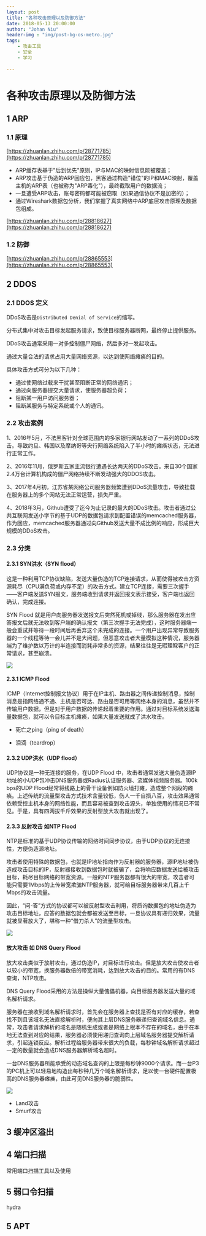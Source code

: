 ```yaml
---
layout: post
title: "各种攻击原理以及防御方法"
date: 2018-05-13 20:00:00
author: "Johan Niu"
header-img : "img/post-bg-os-metro.jpg"
tags:
    - 攻击工具
    - 安全
    - 学习
       
---
```


# 各种攻击原理以及防御方法

## 1 ARP

### 1.1 原理

[https://zhuanlan.zhihu.com/p/28771785](https://zhuanlan.zhihu.com/p/28771785)

* ARP缓存表基于"后到优先"原则，IP与MAC的映射信息能被覆盖；
* ARP攻击基于伪造的ARP回应包，黑客通过构造"错位"的IP和MAC映射，覆盖主机的ARP表（也被称为"ARP毒化"），最终截取用户的数据流； 
* 一旦遭受ARP攻击，账号密码都可能被窃取（如果通信协议不是加密的）；
* 通过Wireshark数据包分析，我们掌握了真实网络中ARP底层攻击原理及数据包组成。

[https://zhuanlan.zhihu.com/p/28818627](https://zhuanlan.zhihu.com/p/28818627)

### 1.2 防御

[https://zhuanlan.zhihu.com/p/28865553](https://zhuanlan.zhihu.com/p/28865553)


## 2 DDOS

### 2.1 DDOS 定义

DDoS攻击是`Distributed Denial of Service`的缩写。

分布式集中对攻击目标发起服务请求，致使目标服务器断网，最终停止提供服务。

DDoS攻击通常采用一对多控制僵尸网络，然后多对一发起攻击。

通过大量合法的请求占用大量网络资源，以达到使网络瘫痪的目的。

具体攻击方式可分为以下几种：

* 通过使网络过载来干扰甚至阻断正常的网络通讯；
* 通过向服务器提交大量请求，使服务器超负荷；
* 阻断某一用户访问服务器；
* 阻断某服务与特定系统或个人的通讯。

### 2.2 攻击案例

1、2016年5月，不法黑客针对全球范围内的多家银行网站发动了一系列的DDoS攻击。导致约旦、韩国以及摩纳哥等央行网络系统陷入了半小时的瘫痪状态，无法进行正常工作。

2、2016年11月，俄罗斯五家主流银行遭遇长达两天的DDoS攻击。来自30个国家2.4万台计算机构成的僵尸网络持续不断发动强大的DDOS攻击。

3、2017年4月初，江苏省某网络公司服务器频繁遭到DDoS流量攻击，导致挂载在服务器上的多个网站无法正常运营，损失严重。

4、2018年3月，Github遭受了迄今为止记录的最大的DDoS攻击。攻击者通过公共互联网发送小字节的基于UDP的数据包请求到配置错误的memcached服务器，作为回应，memcached服务器通过向Github发送大量不成比例的响应，形成巨大规模的DDoS攻击。


### 2.3 分类

#### 2.3.1 SYN洪水（SYN flood）

这是一种利用TCP协议缺陷，发送大量伪造的TCP连接请求，从而使得被攻击方资源耗尽（CPU满负荷或内存不足）的攻击方式。建立TCP连接，需要三次握手——客户端发送SYN报文，服务端收到请求并返回报文表示接受，客户端也返回确认，完成连接。

SYN Flood 就是用户向服务器发送报文后突然死机或掉线，那么服务器在发出应答报文后就无法收到客户端的确认报文（第三次握手无法完成），这时服务器端一般会重试并等待一段时间后再丢弃这个未完成的连接。一个用户出现异常导致服务器的一个线程等待一会儿并不是大问题，但恶意攻击者大量模拟这种情况，服务器端为了维护数以万计的半连接而消耗非常多的资源，结果往往是无暇理睬客户的正常请求，甚至崩溃。

![](http://niubencoolboy.github.io/img/attack/synflood.png)


#### 2.3.1 ICMP Flood

ICMP（Internet控制报文协议）用于在IP主机、路由器之间传递控制消息，控制消息是指网络通不通、主机是否可达、路由是否可用等网络本身的消息，虽然并不传输用户数据，但是对于用户数据的传递起着重要的作用。通过对目标系统发送海量数据包，就可以令目标主机瘫痪，如果大量发送就成了洪水攻击。

* 死亡之ping（ping of death）

* 泪滴（teardrop）

#### 2.3.2 UDP洪水（UDP flood）

UDP协议是一种无连接的服务，在UDP Flood 中，攻击者通常发送大量伪造源IP地址的小UDP包冲击DNS服务器或Radius认证服务器、流媒体视频服务器。100k bps的UDP Flood经常将线路上的骨干设备例如防火墙打瘫，造成整个网段的瘫痪。上述传统的流量型攻击方式技术含量较低，伤人一千自损八百，攻击效果通常依赖受控主机本身的网络性能，而且容易被查到攻击源头，单独使用的情况已不常见。于是，具有四两拔千斤效果的反射型放大攻击就出现了。

#### 2.3.3 反射攻击 如NTP Flood

NTP是标准的基于UDP协议传输的网络时间同步协议，由于UDP协议的无连接性，方便伪造源地址。

攻击者使用特殊的数据包，也就是IP地址指向作为反射器的服务器，源IP地址被伪造成攻击目标的IP，反射器接收到数据包时就被骗了，会将响应数据发送给被攻击目标，耗尽目标网络的带宽资源。一般的NTP服务器都有很大的带宽，攻击者可能只需要1Mbps的上传带宽欺骗NTP服务器，就可给目标服务器带来几百上千Mbps的攻击流量。

因此，“问-答”方式的协议都可以被反射型攻击利用，将质询数据包的地址伪造为攻击目标地址，应答的数据包就会都被发送至目标，一旦协议具有递归效果，流量就被显著放大了，堪称一种“借刀杀人”的流量型攻击。

![](http://niubencoolboy.github.io/img/attack/ntpflood.png)

#### 放大攻击 如 DNS Query Flood

放大攻击类似于放射攻击，通过伪造IP，对目标进行攻击。但是放大攻击使攻击者以较小的带宽，换服务器数倍的带宽消耗，达到放大攻击的目的。常用的有DNS查询，NTP攻击。

DNS Query Flood采用的方法是操纵大量傀儡机器，向目标服务器发送大量的域名解析请求。

服务器在接收到域名解析请求时，首先会在服务器上查找是否有对应的缓存，若查找不到且该域名无法直接解析时，便向其上层DNS服务器递归查询域名信息。通常，攻击者请求解析的域名是随机生成或者是网络上根本不存在的域名，由于在本地无法查到对应的结果，服务器必须使用递归查询向上层域名服务器提交解析请求，引起连锁反应。解析过程给服务器带来很大的负载，每秒钟域名解析请求超过一定的数量就会造成DNS服务器解析域名超时。

一台DNS服务器所能承受的动态域名查询的上限是每秒钟9000个请求。而一台P3的PC机上可以轻易地构造出每秒钟几万个域名解析请求，足以使一台硬件配置极高的DNS服务器瘫痪，由此可见DNS服务器的脆弱性。

![](http://niubencoolboy.github.io/img/attack/dnsflood.png)




* Land攻击
* Smurf攻击


## 3 缓冲区溢出

## 4 端口扫描

常用端口扫描工具以及使用

## 5 弱口令扫描

hydra

## 5 APT